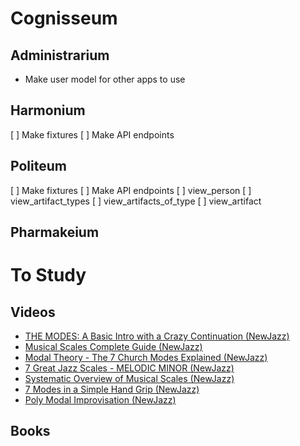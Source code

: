 # Cognisseum 

## Administrarium

- Make user model for other apps to use

## Harmonium

[ ] Make fixtures
[ ] Make API endpoints

## Politeum

[ ] Make fixtures
[ ] Make API endpoints
    [ ] view_person
    [ ] view_artifact_types
    [ ] view_artifacts_of_type
    [ ] view_artifact

## Pharmakeium

## 

# To Study

## Videos

- [THE MODES: A Basic Intro with a Crazy Continuation (NewJazz)](https://www.youtube.com/watch?v=KiEoJjWlGMY)
- [Musical Scales Complete Guide (NewJazz)](https://www.youtube.com/watch?v=Vq2xt2D3e3E)
- [Modal Theory - The 7 Church Modes Explained (NewJazz)](https://www.youtube.com/watch?v=v5cw-WYNBgI)
- [7 Great Jazz Scales - MELODIC MINOR (NewJazz)](https://www.youtube.com/watch?v=rvStGI_tn1o)
- [Systematic Overview of Musical Scales (NewJazz)](https://www.youtube.com/watch?v=rvStGI_tn1o)
- [7 Modes in a Simple Hand Grip (NewJazz)](https://www.youtube.com/watch?v=JHCxrlOBNOo)
- [Poly Modal Improvisation (NewJazz)](https://www.youtube.com/watch?v=CHHUtT9trp8)

## Books